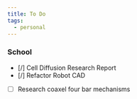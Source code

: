 ```yaml
---
title: To Do
tags:
  - personal
---
```


### School

- [/] Cell Diffusion Research Report
- [/] Refactor Robot CAD
- [ ] Research coaxel four bar mechanisms
